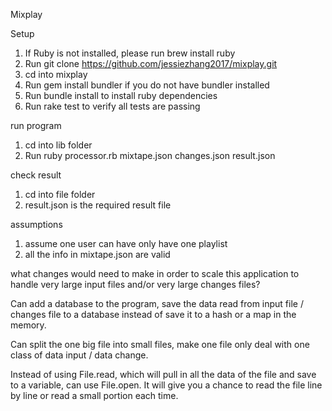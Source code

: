Mixplay

Setup
1. If Ruby is not installed, please run brew install ruby
2. Run git clone https://github.com/jessiezhang2017/mixplay.git
3. cd into mixplay
4. Run gem install bundler if you do not have bundler installed
5. Run bundle install to install ruby dependencies
6. Run rake test to verify all tests are passing

run program
1. cd into lib folder
2. Run ruby processor.rb mixtape.json changes.json result.json

check result
1. cd into file folder
2. result.json is the required result file

assumptions
1. assume one user can have only have one playlist
2. all the info in mixtape.json are valid

what changes would need to make in order to scale this application to handle very large input files and/or very large changes files?

Can add a database to the program, save the data read from input file / changes file to  a database instead of save it to a hash or a map in the memory.

Can split the one big file into small files, make one file only deal with one class of data input / data change.

Instead of using File.read, which will pull in all the data of the file and save to a variable,  can use File.open. It will  give you a chance to read the file line by line or read a small portion each time.
